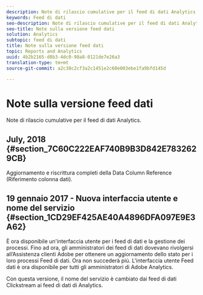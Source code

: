 ```yaml
---
description: Note di rilascio cumulative per il feed di dati Analytics.
keywords: Feed di dati
seo-description: Note di rilascio cumulative per il feed di dati Analytics.
seo-title: Note sulla versione feed dati
solution: Analytics
subtopic: feed di dati
title: Note sulla versione feed dati
topic: Reports and Analytics
uuid: 4b2b2165-d8b3-4dc0-98a8-0121de7e26a3
translation-type: tm+mt
source-git-commit: a2c38c2cf3a2c1451e2c60e003ebe1fa9bfd145d

---
```



# Note sulla versione feed dati

Note di rilascio cumulative per il feed di dati Analytics.

## July, 2018 {#section_7C60C222EAF740B9B3D842E7832629CB}

Aggiornamento e riscrittura completi della Data Column Reference (Riferimento colonna dati).

## 19 gennaio 2017 - Nuova interfaccia utente e nome del servizio {#section_1CD29EF425AE40A4896DFA097E9E3A62}

È ora disponibile un'interfaccia utente per i feed di dati e la gestione dei processi. Fino ad ora, gli amministratori dei feed di dati dovevano rivolgersi all’Assistenza clienti Adobe per ottenere un aggiornamento dello stato per i loro processi Feed di dati. Ora non succederà più. L'interfaccia utente Feed dati è ora disponibile per tutti gli amministratori di Adobe Analytics.

Con questa versione, il nome del servizio è cambiato dai feed di dati Clickstream ai feed di dati di Analytics.

